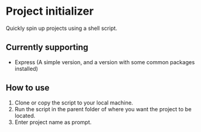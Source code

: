 # Project initializer

Quickly spin up projects using a shell script.

## Currently supporting

* Express (A simple version, and a version with some common packages installed)

## How to use

1. Clone or copy the script to your local machine.
2. Run the script in the parent folder of where you want the project to be located.
3. Enter project name as prompt.
